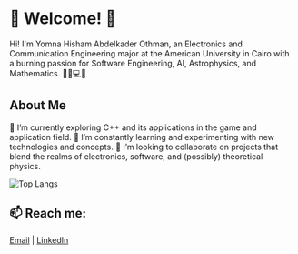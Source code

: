 # 🚀 Welcome! 🌌

Hi! I'm Yomna Hisham Abdelkader Othman, an Electronics and Communication Engineering major at the American University in Cairo with a burning passion for Software Engineering, AI, Astrophysics, and Mathematics. 👨‍🔬💻🔭

## About Me

🔭 I’m currently exploring C++ and its applications in the game and application field.
🌱 I’m constantly learning and experimenting with new technologies and concepts.
👯 I’m looking to collaborate on projects that blend the realms of electronics, software, and (possibly) theoretical physics.

![Top Langs](https://github-readme-stats.vercel.app/api/top-langs/?username=yomnahisham&layout=compact)

## 📫 Reach me: 
[Email](mailto:yomnaothman@aucegypt.edu) | [LinkedIn](https:[//www.linkedin.com/in/yourprofile/](www.linkedin.com/in/yomna-othman)) 




